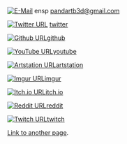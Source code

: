[![E-Mail](https://img.icons8.com/ios-glyphs/30/000000/email.png)](mailto:pandartb3d@gmail.com) ensp pandartb3d@gmail.com


[![Twitter URL](https://img.icons8.com/ios-glyphs/30/000000/twitter--v1.png)](https://twitter.com/pandartb3d)   [twitter](https://twitter.com/pandartb3d)

[![Github URL](https://img.icons8.com/ios-glyphs/30/000000/github.png)](https://github.com/pandartb3d)[github](https://github.com/pandartb3d)


[![YouTube URL](https://img.icons8.com/ios-glyphs/30/000000/youtube-play.png)](https://www.youtube.com/channel/UCbM3kTD2lsXQPORbi2lyZSg)[youtube](https://www.youtube.com/channel/UCbM3kTD2lsXQPORbi2lyZSg)


[![Artstation URL](https://img.icons8.com/windows/30/000000/artstation.png)](https://www.artstation.com/pandartb3d)[artstation](https://www.artstation.com/pandartb3d)


[![Imgur URL](https://img.icons8.com/ios-filled/30/000000/imgur.png)](https://imgur.com/user/pandartb3d)[imgur](https://imgur.com/user/pandartb3d)

  
[![Itch.io URL](https://img.icons8.com/ios-glyphs/30/000000/itch-io.png)](https://pandartb3d.itch.io/)[itch.io](https://pandartb3d.itch.io/)

[![Reddit URL](https://img.icons8.com/ios-filled/30/000000/reddit--v2.png)](https://www.reddit.com/user/pandartb3d)[reddit](https://www.reddit.com/user/pandartb3d) 


[![Twitch URL](https://img.icons8.com/ios-glyphs/30/000000/twitch.png)](https://www.twitch.tv/pandartb3d)[twitch](https://www.twitch.tv/pandartb3d)

[Link to another page](./another-page.html).

